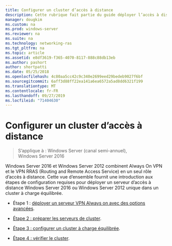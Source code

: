 ```yaml
---
title: Configurer un cluster d’accès à distance
description: Cette rubrique fait partie du guide déployer l’accès à distance dans un cluster dans Windows Server 2016.
manager: dougkim
ms.custom: na
ms.prod: windows-server
ms.reviewer: na
ms.suite: na
ms.technology: networking-ras
ms.tgt_pltfrm: na
ms.topic: article
ms.assetid: e8df3619-f365-4070-8117-888c88db13eb
ms.author: pashort
author: shortpatti
ms.date: 05/25/2018
ms.openlocfilehash: 4c80aa5cc42c9c340e2699eed29bedeb9027f6bf
ms.sourcegitcommit: 6aff3d88ff22ea141a6ea6572a5ad8dd6321f199
ms.translationtype: MT
ms.contentlocale: fr-FR
ms.lasthandoff: 09/27/2019
ms.locfileid: "71404630"
---
```

# <a name="configure-a-remote-access-cluster"></a>Configurer un cluster d’accès à distance

>S’applique à : Windows Server (canal semi-annuel), Windows Server 2016

 Windows Server 2016 et Windows Server 2012 combinent Always On VPN et le VPN RRAS (Routing and Remote Access Service) en un seul rôle d’accès à distance. Cette vue d’ensemble fournit une introduction aux étapes de configuration requises pour déployer un serveur d’accès à distance Windows Server 2016 ou Windows Server 2012 unique dans un cluster à charge équilibrée.
  
-  Étape 1 : [déployer un serveur VPN Always on avec des options avancées](../../../vpn/always-on-vpn/deploy/always-on-vpn-adv-options.md).
  
-   [Étape 2 : préparer les serveurs de cluster](Step-2-Prepare-Cluster-Servers.md).  
  
-   [Étape 3 : configurer un cluster à charge équilibrée](Step-3-Configure-a-Load-Balanced-Cluster.md).  
  
-   [Étape 4 : vérifier le cluster](Step-4-Verify-the-Cluster.md).  
  


